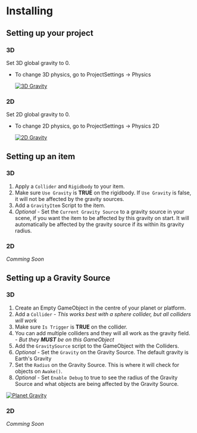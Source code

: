 # Installing

## Setting up your project

### 3D

Set 3D global gravity to 0.

- To change 3D physics, go to ProjectSettings -> Physics

  [![3D Gravity](https://i.gyazo.com/7f819af070ec7c4bccfac03a2524bd1e.png)](https://gyazo.com/7f819af070ec7c4bccfac03a2524bd1e)
  
### 2D  

Set 2D global gravity to 0.
  
- To change 2D physics, go to ProjectSettings -> Physics 2D

  [![2D Gravity](https://i.gyazo.com/7b173d32f32b0fa52a0a8a3ed9d1ee80.png)](https://gyazo.com/7b173d32f32b0fa52a0a8a3ed9d1ee80)
    
## Setting up an item

### 3D

1. Apply a `Collider` and `Rigidbody` to your item.
2. Make sure `Use Gravity` is **TRUE** on the rigidbody. If `Use Gravity` is false, it will not be affected by the gravity sources.
3. Add a `GravityItem` Script to the item.
4. *Optional* - Set the `Current Gravity Source` to a gravity source in your scene, if you want the item to be affected by this gravity on start. It will automatically be affected by the gravity source if its within its gravity radius.

### 2D

*Comming Soon*

## Setting up a Gravity Source

### 3D

1. Create an Empty GameObject in the centre of your planet or platform.
2. Add a `Collider` - *This works best with a sphere collider, but all colliders will work*
3. Make sure `Is Trigger` is **TRUE** on the collider.
4. You can add multiple colliders and they will all work as the gravity field. - *But they **MUST** be on this GameObject*
5. Add the `GravitySource` script to the GameObject with the Colliders.
6. *Optional* - Set the `Gravity` on the Gravity Source. The default gravity is Earth's Gravity
7. Set the `Radius` on the Gravity Source. This is where it will check for objects on `Awake()`.
8. *Optional* - Set `Enable Debug` to true to see the radius of the Gravity Source and what objects are being affected by the Gravity Source.

[![Planet Gravity](https://i.gyazo.com/d2c6c3647bc17a2e7d603ce7c9e43274.png)](https://gyazo.com/d2c6c3647bc17a2e7d603ce7c9e43274)

### 2D
*Comming Soon*
